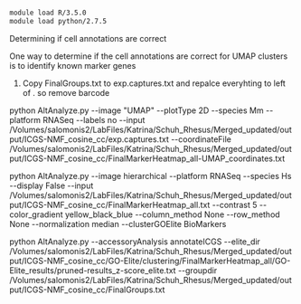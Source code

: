 


```bash

module load R/3.5.0
module load python/2.7.5


```




Determining if cell annotations are correct

One way to determine if the cell annotations are correct for UMAP clusters is
to identify known marker genes


1. Copy FinalGroups.txt to exp.captures.txt and repalce everyhting to left of . so remove barcode



python AltAnalyze.py --image "UMAP" --plotType 2D --species Mm --platform RNASeq --labels no --input /Volumes/salomonis2/LabFiles/Katrina/Schuh_Rhesus/Merged_updated/output/ICGS-NMF_cosine_cc/exp.captures.txt --coordinateFile /Volumes/salomonis2/LabFiles/Katrina/Schuh_Rhesus/Merged_updated/output/ICGS-NMF_cosine_cc/FinalMarkerHeatmap_all-UMAP_coordinates.txt


python AltAnalyze.py  --image hierarchical --platform RNASeq --species Hs --display False --input /Volumes/salomonis2/LabFiles/Katrina/Schuh_Rhesus/Merged_updated/output/ICGS-NMF_cosine_cc/FinalMarkerHeatmap_all.txt  --contrast 5 --color_gradient yellow_black_blue --column_method None --row_method None  --normalization median --clusterGOElite BioMarkers

python AltAnalyze.py --accessoryAnalysis annotateICGS --elite_dir /Volumes/salomonis2/LabFiles/Katrina/Schuh_Rhesus/Merged_updated/output/ICGS-NMF_cosine_cc/GO-Elite/clustering/FinalMarkerHeatmap_all/GO-Elite_results/pruned-results_z-score_elite.txt --groupdir /Volumes/salomonis2/LabFiles/Katrina/Schuh_Rhesus/Merged_updated/output/ICGS-NMF_cosine_cc/FinalGroups.txt
